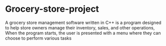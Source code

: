 # Grocery-store-project
A grocery store management software written in C++ is a program designed to help store owners manage their inventory, sales, and other operations, When the program starts, the user is presented with a menu where they can choose to perform various tasks
